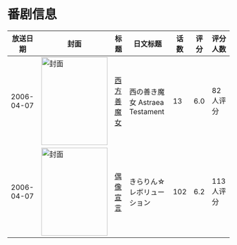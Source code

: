 # 番剧信息

|放送日期|封面|标题|日文标题|话数|评分|评分人数|
|---|---|---|---|---|---|---|
|2006-04-07|<img src="//lain.bgm.tv/pic/cover/c/e1/02/3652_6EF0E.jpg" alt="封面" style="width:150px;height:200px;object-fit:cover;">|[西方善魔女](https://bangumi.tv/subject/3652)|西の善き魔女 Astraea Testament|13|6.0|82人评分|
|2006-04-07|<img src="//lain.bgm.tv/pic/cover/c/f1/10/49559_LUA9W.jpg" alt="封面" style="width:150px;height:200px;object-fit:cover;">|[偶像宣言](https://bangumi.tv/subject/49559)|きらりん☆レボリューション|102|6.2|113人评分|
